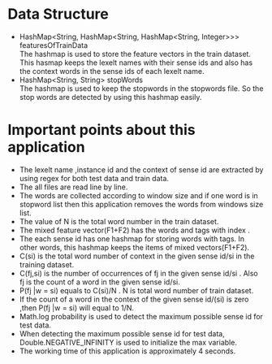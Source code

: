 # Data Structure
* HashMap<String, HashMap<String, HashMap<String, Integer>>> featuresOfTrainData<br/>
  The hashmap is used to store the feature vectors in the train dataset.<br/>
  This hasmap keeps the lexelt names with their sense ids and also has the context words in the sense ids of each lexelt name.
* HashMap<String, String> stopWords <br/>
  The hashmap is used to keep the stopwords in the stopwords file. So the stop words are detected by using this hashmap easily.<br/> 
 
# Important points about this application

* The lexelt name ,instance id and the context of sense id are extracted by using regex for both test data and train data.
* The all files are read  line by line.
* The words are collected according to window size  and if one word is in stopword list then this application removes the words from windows size list.
* The value of N is the total word number in the train dataset.
* The mixed feature vector(F1+F2) has the words and tags with index .
* The each sense id has one hashmap for storing words with tags. In other words, this hashmap keeps the items of mixed vectors(F1+F2).
* C(si) is the total word number of context in the given sense id/si in the training dataset.
* C(fj,si) is the number of occurrences of fj in the given sense id/si . Also fj is the count of a word in the given sense id/si.
* P(fj |w = si) equals to C(si)/N . N is total word number of train dataset.
* If the count of a word in the context of the given sense id/(si) is zero ,then P(fj |w = si) will equal to 1/N.
* Math.log probability is used to detect the maximum possible sense id for test data.
* When detecting the maximum possible sense id for test data, Double.NEGATIVE_INFINITY is used to initialize the max variable.
* The working time of this application is approximately 4 seconds.
